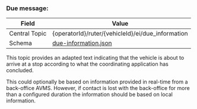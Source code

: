 ### Due message:
| Field         | Value                                                       |
|---------------|-------------------------------------------------------------|
| Central Topic | {operatorId}/ruter/{vehicleId}/ei/due_information           |
| Schema        | [ due-information.json ](json-schemas/due-information.json) |

This topic provides an adapted text indicating that the vehicle is about to arrive at a stop according to what the coordinating 
application has concluded.

This could optionally be based on information provided in real-time from a back-office AVMS. However, if contact is lost 
with the back-office for more than a configured duration the information should be based on local information.